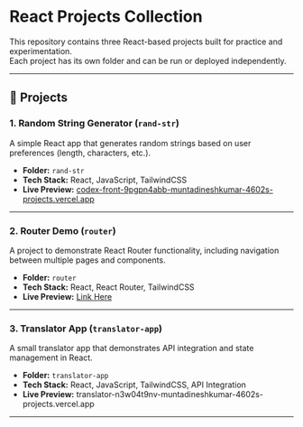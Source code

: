 # React Projects Collection

This repository contains three React-based projects built for practice and experimentation.  
Each project has its own folder and can be run or deployed independently.

---

## 🚀 Projects

### 1. Random String Generator (`rand-str`)
A simple React app that generates random strings based on user preferences (length, characters, etc.).

- **Folder:** `rand-str`  
- **Tech Stack:** React, JavaScript, TailwindCSS  
- **Live Preview:** [codex-front-9pgpn4abb-muntadineshkumar-4602s-projects.vercel.app](#)  

---

### 2. Router Demo (`router`)
A project to demonstrate React Router functionality, including navigation between multiple pages and components.

- **Folder:** `router`  
- **Tech Stack:** React, React Router, TailwindCSS  
- **Live Preview:** [Link Here](#)  

---

### 3. Translator App (`translator-app`)
A small translator app that demonstrates API integration and state management in React.

- **Folder:** `translator-app`  
- **Tech Stack:** React, JavaScript, TailwindCSS, API Integration  
- **Live Preview:** translator-n3w04t9nv-muntadineshkumar-4602s-projects.vercel.app 

---
